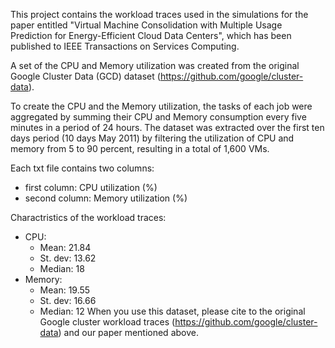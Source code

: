 This project contains the workload traces used in the simulations for the paper entitled "Virtual Machine Consolidation with Multiple Usage Prediction for Energy-Efficient Cloud Data Centers", which has been published to IEEE Transactions on Services Computing.

A set of the CPU and Memory utilization was created from the original Google Cluster Data (GCD) dataset (https://github.com/google/cluster-data). 

To create the CPU and the Memory utilization, the tasks of each job were aggregated by summing their CPU and Memory consumption every five minutes in a period of 24 hours. The dataset was extracted over the first ten days period (10 days May 2011) by filtering the utilization of CPU and memory from 5 to 90 percent, resulting in a total of 1,600 VMs.

Each txt file contains two columns:
- first column: CPU utilization (%)
- second column: Memory utilization (%)

Charactristics of the workload traces:
- CPU: 
    + Mean: 21.84
    + St. dev: 13.62
    + Median: 18
- Memory:
    + Mean: 19.55
    + St. dev: 16.66
    + Median: 12
When you use this dataset, please cite to the original Google cluster workload traces (https://github.com/google/cluster-data) and our paper mentioned above.

